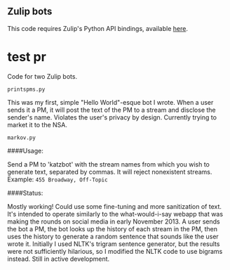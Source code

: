 Zulip bots
---------------

This code requires Zulip's Python API bindings, available [here](https://zulip.com/api/).
# test pr
Code for two Zulip bots.

`printspms.py`

This was my first, simple "Hello World"-esque bot I wrote. When a user sends it a PM, it will post the text of the PM to a stream and disclose the sender's name. Violates the user's privacy by design. Currently trying to market it to the NSA.

`markov.py`

####Usage:

Send a PM to 'katzbot' with the stream names from which you wish to generate text, separated by commas. It will reject nonexistent streams. Example: 
`455 Broadway, Off-Topic`

####Status:

Mostly working! Could use some fine-tuning and more sanitization of text. It's intended to operate similarly to the what-would-i-say webapp that was making the rounds on social media in early November 2013. A user sends the bot a PM, the bot looks up the history of each stream in the PM, then uses the history to generate a random sentence that sounds like the user wrote it. Initially I used NLTK's trigram sentence generator, but the results were not sufficiently hilarious, so I modified the NLTK code to use bigrams instead. Still in active development.
